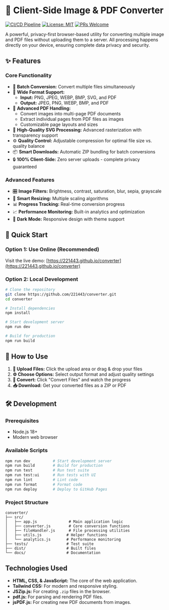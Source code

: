 # 🚀 Client-Side Image & PDF Converter

[![CI/CD Pipeline](https://github.com/221443/converter/workflows/CI/CD%20Pipeline/badge.svg)](https://github.com/221443/converter/actions)
[![License: MIT](https://img.shields.io/badge/License-MIT-yellow.svg)](https://opensource.org/licenses/MIT)
[![PRs Welcome](https://img.shields.io/badge/PRs-welcome-brightgreen.svg)](http://makeapullrequest.com)

A powerful, privacy-first browser-based utility for converting multiple image and PDF files without uploading them to a server. All processing happens directly on your device, ensuring complete data privacy and security.

## ✨ Features

### Core Functionality
* 🔄 **Batch Conversion:** Convert multiple files simultaneously
* 📁 **Wide Format Support:**
    * **Input:** PNG, JPEG, WEBP, BMP, SVG, and PDF
    * **Output:** JPEG, PNG, WEBP, BMP, and PDF
* 📄 **Advanced PDF Handling:**
    * Convert images into multi-page PDF documents
    * Extract individual pages from PDF files as images
    * Customizable page layouts and sizes
* 🎨 **High-Quality SVG Processing:** Advanced rasterization with transparency support
* ⚙️ **Quality Control:** Adjustable compression for optimal file size vs. quality balance
* 📦 **Smart Downloads:** Automatic ZIP bundling for batch conversions
* 🔒 **100% Client-Side:** Zero server uploads - complete privacy guaranteed

### Advanced Features
* 🎛️ **Image Filters:** Brightness, contrast, saturation, blur, sepia, grayscale
* 📏 **Smart Resizing:** Multiple scaling algorithms
* 📊 **Progress Tracking:** Real-time conversion progress
* 📈 **Performance Monitoring:** Built-in analytics and optimization
* 🌙 **Dark Mode:** Responsive design with theme support

## 🚀 Quick Start

### Option 1: Use Online (Recommended)
Visit the live demo: [https://221443.github.io/converter](https://221443.github.io/converter)

### Option 2: Local Development
```bash
# Clone the repository
git clone https://github.com/221443/converter.git
cd converter

# Install dependencies
npm install

# Start development server
npm run dev

# Build for production
npm run build
```

## 🎯 How to Use

1. **📂 Upload Files:** Click the upload area or drag & drop your files
2. **⚙️ Choose Options:** Select output format and adjust quality settings
3. **🔄 Convert:** Click "Convert Files" and watch the progress
4. **📥 Download:** Get your converted files as a ZIP or PDF

## 🛠️ Development

### Prerequisites
- Node.js 18+ 
- Modern web browser

### Available Scripts
```bash
npm run dev          # Start development server
npm run build        # Build for production
npm run test         # Run test suite
npm run test:ui      # Run tests with UI
npm run lint         # Lint code
npm run format       # Format code
npm run deploy       # Deploy to GitHub Pages
```

### Project Structure
```
converter/
├── src/
│   ├── app.js              # Main application logic
│   ├── converter.js        # Core conversion functions
│   ├── fileHandler.js      # File processing utilities
│   ├── utils.js           # Helper functions
│   └── analytics.js       # Performance monitoring
├── tests/                 # Test suite
├── dist/                  # Built files
└── docs/                  # Documentation
```

## Technologies Used

* **HTML, CSS, & JavaScript:** The core of the web application.
* **Tailwind CSS:** For modern and responsive styling.
* **JSZip.js:** For creating `.zip` files in the browser.
* **pdf.js:** For parsing and rendering PDF files.
* **jsPDF.js:** For creating new PDF documents from images.